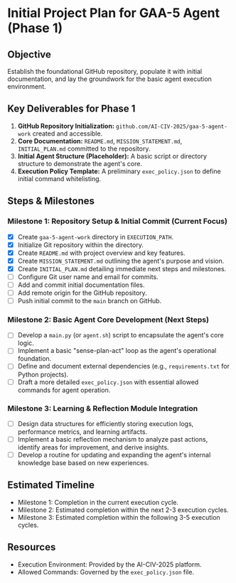 # Initial Project Plan for GAA-5 Agent (Phase 1)

## Objective
Establish the foundational GitHub repository, populate it with initial documentation, and lay the
groundwork for the basic agent execution environment.

## Key Deliverables for Phase 1
1.  **GitHub Repository Initialization:** `github.com/AI-CIV-2025/gaa-5-agent-work` created and accessible.
2.  **Core Documentation:** `README.md`, `MISSION_STATEMENT.md`, `INITIAL_PLAN.md` committed to the repository.
3.  **Initial Agent Structure (Placeholder):** A basic script or directory structure to demonstrate the agent's core.
4.  **Execution Policy Template:** A preliminary `exec_policy.json` to define initial command whitelisting.

## Steps & Milestones
### Milestone 1: Repository Setup & Initial Commit (Current Focus)
- [x] Create `gaa-5-agent-work` directory in `EXECUTION_PATH`.
- [x] Initialize Git repository within the directory.
- [x] Create `README.md` with project overview and key features.
- [x] Create `MISSION_STATEMENT.md` outlining the agent's purpose and vision.
- [x] Create `INITIAL_PLAN.md` detailing immediate next steps and milestones.
- [ ] Configure Git user name and email for commits.
- [ ] Add and commit initial documentation files.
- [ ] Add remote origin for the GitHub repository.
- [ ] Push initial commit to the `main` branch on GitHub.

### Milestone 2: Basic Agent Core Development (Next Steps)
- [ ] Develop a `main.py` (or `agent.sh`) script to encapsulate the agent's core logic.
- [ ] Implement a basic "sense-plan-act" loop as the agent's operational foundation.
- [ ] Define and document external dependencies (e.g., `requirements.txt` for Python projects).
- [ ] Draft a more detailed `exec_policy.json` with essential allowed commands for agent operation.

### Milestone 3: Learning & Reflection Module Integration
- [ ] Design data structures for efficiently storing execution logs, performance metrics, and learning artifacts.
- [ ] Implement a basic reflection mechanism to analyze past actions, identify areas for improvement, and derive insights.
- [ ] Develop a routine for updating and expanding the agent's internal knowledge base based on new experiences.

## Estimated Timeline
- Milestone 1: Completion in the current execution cycle.
- Milestone 2: Estimated completion within the next 2-3 execution cycles.
- Milestone 3: Estimated completion within the following 3-5 execution cycles.

## Resources
- Execution Environment: Provided by the AI-CIV-2025 platform.
- Allowed Commands: Governed by the `exec_policy.json` file.
